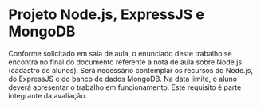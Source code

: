 # Projeto Node.js, ExpressJS e MongoDB

Conforme solicitado em sala de aula, o enunciado deste trabalho se encontra no final do documento referente a nota de aula sobre Node.js (cadastro de alunos).
Será necessário contemplar os recursos do Node.js, do ExpressJS e do banco de dados MongoDB.
Na data limite, o aluno deverá apresentar o trabalho em funcionamento. Este requisito é parte integrante da avaliação.
